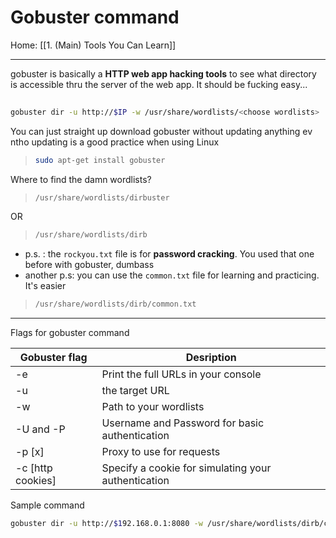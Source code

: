 # Gobuster command

Home: [[1. (Main) Tools You Can Learn]]

-------------------------------
gobuster is basically a **HTTP web app hacking tools** to see what directory is accessible thru the server of the web app. It should be fucking easy...

```bash
	
gobuster dir -u http://$IP -w /usr/share/wordlists/<choose wordlists>

```


You can just straight up download gobuster without updating anything ev ntho updating is a good practice when using Linux

> ```bash
> sudo apt-get install gobuster
> ```

Where to find the damn wordlists?

>```bash
>/usr/share/wordlists/dirbuster
>```

OR

>```bash
>/usr/share/wordlists/dirb
>```

- p.s. : the `rockyou.txt` file is for **password cracking**. You used that one before with gobuster, dumbass
- another p.s: you can use the ```common.txt``` file for learning and practicing. It's easier
>```bash
>/usr/share/wordlists/dirb/common.txt
>```

---

Flags for gobuster command

| Gobuster flag | Desription|
| --- | --- |
| -e | Print the full URLs in your console |
| -u | the target URL | 
| -w | Path to your wordlists | 
| -U and -P | Username and Password for basic authentication | 
| -p [x] | Proxy to use for requests | 
| -c [http cookies] | Specify a cookie for simulating your authentication |


Sample command

```bash
gobuster dir -u http://$192.168.0.1:8080 -w /usr/share/wordlists/dirb/common.txt
```